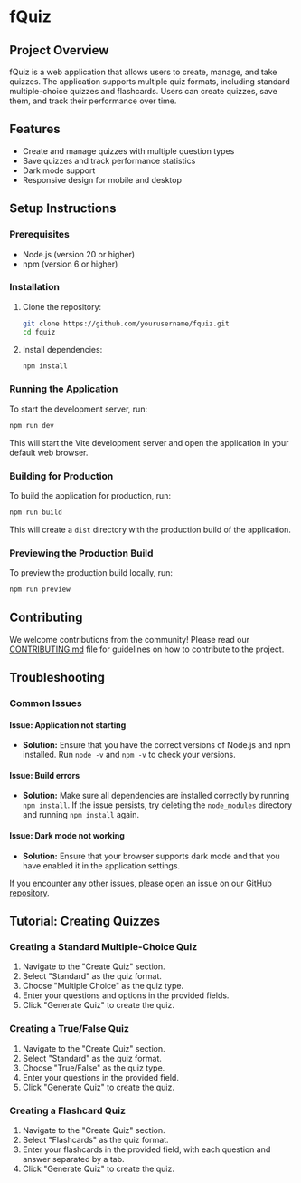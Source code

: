 # fQuiz

## Project Overview

fQuiz is a web application that allows users to create, manage, and take quizzes. The application supports multiple quiz formats, including standard multiple-choice quizzes and flashcards. Users can create quizzes, save them, and track their performance over time.

## Features

- Create and manage quizzes with multiple question types
- Save quizzes and track performance statistics
- Dark mode support
- Responsive design for mobile and desktop

## Setup Instructions

### Prerequisites

- Node.js (version 20 or higher)
- npm (version 6 or higher)

### Installation

1. Clone the repository:

   ```bash
   git clone https://github.com/yourusername/fquiz.git
   cd fquiz
   ```

2. Install dependencies:

   ```bash
   npm install
   ```

### Running the Application

To start the development server, run:

```bash
npm run dev
```

This will start the Vite development server and open the application in your default web browser.

### Building for Production

To build the application for production, run:

```bash
npm run build
```

This will create a `dist` directory with the production build of the application.

### Previewing the Production Build

To preview the production build locally, run:

```bash
npm run preview
```

## Contributing

We welcome contributions from the community! Please read our [CONTRIBUTING.md](CONTRIBUTING.md) file for guidelines on how to contribute to the project.

## Troubleshooting

### Common Issues

#### Issue: Application not starting

- **Solution:** Ensure that you have the correct versions of Node.js and npm installed. Run `node -v` and `npm -v` to check your versions.

#### Issue: Build errors

- **Solution:** Make sure all dependencies are installed correctly by running `npm install`. If the issue persists, try deleting the `node_modules` directory and running `npm install` again.

#### Issue: Dark mode not working

- **Solution:** Ensure that your browser supports dark mode and that you have enabled it in the application settings.

If you encounter any other issues, please open an issue on our [GitHub repository](https://github.com/yourusername/fquiz/issues).

## Tutorial: Creating Quizzes

### Creating a Standard Multiple-Choice Quiz

1. Navigate to the "Create Quiz" section.
2. Select "Standard" as the quiz format.
3. Choose "Multiple Choice" as the quiz type.
4. Enter your questions and options in the provided fields.
5. Click "Generate Quiz" to create the quiz.

### Creating a True/False Quiz

1. Navigate to the "Create Quiz" section.
2. Select "Standard" as the quiz format.
3. Choose "True/False" as the quiz type.
4. Enter your questions in the provided field.
5. Click "Generate Quiz" to create the quiz.

### Creating a Flashcard Quiz

1. Navigate to the "Create Quiz" section.
2. Select "Flashcards" as the quiz format.
3. Enter your flashcards in the provided field, with each question and answer separated by a tab.
4. Click "Generate Quiz" to create the quiz.
